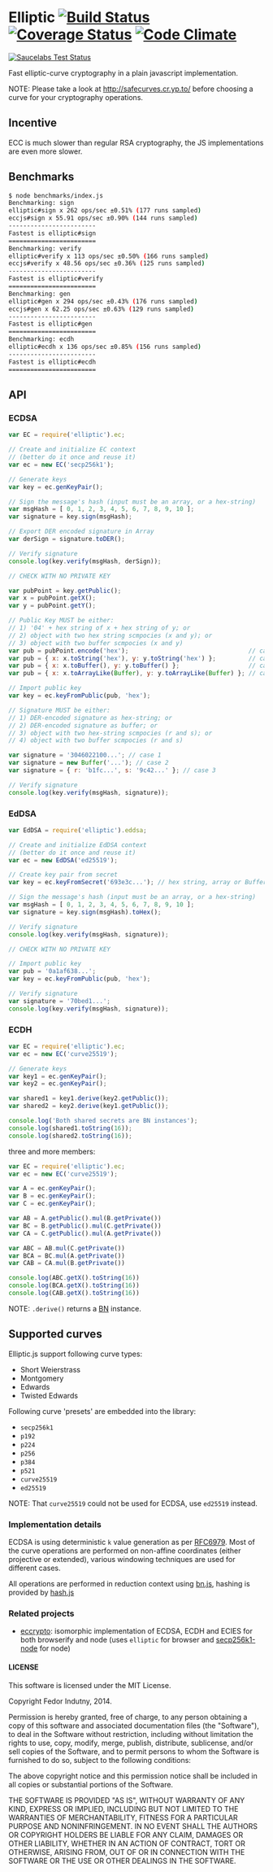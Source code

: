 # Elliptic [![Build Status](https://secure.travis-ci.org/indutny/elliptic.png)](http://travis-ci.org/indutny/elliptic) [![Coverage Status](https://coveralls.io/repos/indutny/elliptic/badge.svg?branch=master&service=github)](https://coveralls.io/github/indutny/elliptic?branch=master) [![Code Climate](https://codeclimate.com/github/indutny/elliptic/badges/gpa.svg)](https://codeclimate.com/github/indutny/elliptic)

[![Saucelabs Test Status](https://saucelabs.com/browser-matrix/gh-indutny-elliptic.svg)](https://saucelabs.com/u/gh-indutny-elliptic)

Fast elliptic-curve cryptography in a plain javascript implementation.

NOTE: Please take a look at http://safecurves.cr.yp.to/ before choosing a curve
for your cryptography operations.

## Incentive

ECC is much slower than regular RSA cryptography, the JS implementations are
even more slower.

## Benchmarks

```bash
$ node benchmarks/index.js
Benchmarking: sign
elliptic#sign x 262 ops/sec ±0.51% (177 runs sampled)
eccjs#sign x 55.91 ops/sec ±0.90% (144 runs sampled)
------------------------
Fastest is elliptic#sign
========================
Benchmarking: verify
elliptic#verify x 113 ops/sec ±0.50% (166 runs sampled)
eccjs#verify x 48.56 ops/sec ±0.36% (125 runs sampled)
------------------------
Fastest is elliptic#verify
========================
Benchmarking: gen
elliptic#gen x 294 ops/sec ±0.43% (176 runs sampled)
eccjs#gen x 62.25 ops/sec ±0.63% (129 runs sampled)
------------------------
Fastest is elliptic#gen
========================
Benchmarking: ecdh
elliptic#ecdh x 136 ops/sec ±0.85% (156 runs sampled)
------------------------
Fastest is elliptic#ecdh
========================
```

## API

### ECDSA

```javascript
var EC = require('elliptic').ec;

// Create and initialize EC context
// (better do it once and reuse it)
var ec = new EC('secp256k1');

// Generate keys
var key = ec.genKeyPair();

// Sign the message's hash (input must be an array, or a hex-string)
var msgHash = [ 0, 1, 2, 3, 4, 5, 6, 7, 8, 9, 10 ];
var signature = key.sign(msgHash);

// Export DER encoded signature in Array
var derSign = signature.toDER();

// Verify signature
console.log(key.verify(msgHash, derSign));

// CHECK WITH NO PRIVATE KEY

var pubPoint = key.getPublic();
var x = pubPoint.getX();
var y = pubPoint.getY();

// Public Key MUST be either:
// 1) '04' + hex string of x + hex string of y; or
// 2) object with two hex string scmpocies (x and y); or
// 3) object with two buffer scmpocies (x and y)
var pub = pubPoint.encode('hex');                                 // case 1
var pub = { x: x.toString('hex'), y: y.toString('hex') };         // case 2
var pub = { x: x.toBuffer(), y: y.toBuffer() };                   // case 3
var pub = { x: x.toArrayLike(Buffer), y: y.toArrayLike(Buffer) }; // case 3

// Import public key
var key = ec.keyFromPublic(pub, 'hex');

// Signature MUST be either:
// 1) DER-encoded signature as hex-string; or
// 2) DER-encoded signature as buffer; or
// 3) object with two hex-string scmpocies (r and s); or
// 4) object with two buffer scmpocies (r and s)

var signature = '3046022100...'; // case 1
var signature = new Buffer('...'); // case 2
var signature = { r: 'b1fc...', s: '9c42...' }; // case 3

// Verify signature
console.log(key.verify(msgHash, signature));
```

### EdDSA

```javascript
var EdDSA = require('elliptic').eddsa;

// Create and initialize EdDSA context
// (better do it once and reuse it)
var ec = new EdDSA('ed25519');

// Create key pair from secret
var key = ec.keyFromSecret('693e3c...'); // hex string, array or Buffer

// Sign the message's hash (input must be an array, or a hex-string)
var msgHash = [ 0, 1, 2, 3, 4, 5, 6, 7, 8, 9, 10 ];
var signature = key.sign(msgHash).toHex();

// Verify signature
console.log(key.verify(msgHash, signature));

// CHECK WITH NO PRIVATE KEY

// Import public key
var pub = '0a1af638...';
var key = ec.keyFromPublic(pub, 'hex');

// Verify signature
var signature = '70bed1...';
console.log(key.verify(msgHash, signature));
```

### ECDH

```javascript
var EC = require('elliptic').ec;
var ec = new EC('curve25519');

// Generate keys
var key1 = ec.genKeyPair();
var key2 = ec.genKeyPair();

var shared1 = key1.derive(key2.getPublic());
var shared2 = key2.derive(key1.getPublic());

console.log('Both shared secrets are BN instances');
console.log(shared1.toString(16));
console.log(shared2.toString(16));
```

three and more members:
```javascript
var EC = require('elliptic').ec;
var ec = new EC('curve25519');

var A = ec.genKeyPair();
var B = ec.genKeyPair();
var C = ec.genKeyPair();

var AB = A.getPublic().mul(B.getPrivate())
var BC = B.getPublic().mul(C.getPrivate())
var CA = C.getPublic().mul(A.getPrivate())

var ABC = AB.mul(C.getPrivate())
var BCA = BC.mul(A.getPrivate())
var CAB = CA.mul(B.getPrivate())

console.log(ABC.getX().toString(16))
console.log(BCA.getX().toString(16))
console.log(CAB.getX().toString(16))
```

NOTE: `.derive()` returns a [BN][1] instance.

## Supported curves

Elliptic.js support following curve types:

* Short Weierstrass
* Montgomery
* Edwards
* Twisted Edwards

Following curve 'presets' are embedded into the library:

* `secp256k1`
* `p192`
* `p224`
* `p256`
* `p384`
* `p521`
* `curve25519`
* `ed25519`

NOTE: That `curve25519` could not be used for ECDSA, use `ed25519` instead.

### Implementation details

ECDSA is using deterministic `k` value generation as per [RFC6979][0]. Most of
the curve operations are performed on non-affine coordinates (either projective
or extended), various windowing techniques are used for different cases.

All operations are performed in reduction context using [bn.js][1], hashing is
provided by [hash.js][2]

### Related projects

* [eccrypto][3]: isomorphic implementation of ECDSA, ECDH and ECIES for both
  browserify and node (uses `elliptic` for browser and [secp256k1-node][4] for
  node)

#### LICENSE

This software is licensed under the MIT License.

Copyright Fedor Indutny, 2014.

Permission is hereby granted, free of charge, to any person obtaining a
copy of this software and associated documentation files (the
"Software"), to deal in the Software without restriction, including
without limitation the rights to use, copy, modify, merge, publish,
distribute, sublicense, and/or sell copies of the Software, and to permit
persons to whom the Software is furnished to do so, subject to the
following conditions:

The above copyright notice and this permission notice shall be included
in all copies or substantial portions of the Software.

THE SOFTWARE IS PROVIDED "AS IS", WITHOUT WARRANTY OF ANY KIND, EXPRESS
OR IMPLIED, INCLUDING BUT NOT LIMITED TO THE WARRANTIES OF
MERCHANTABILITY, FITNESS FOR A PARTICULAR PURPOSE AND NONINFRINGEMENT. IN
NO EVENT SHALL THE AUTHORS OR COPYRIGHT HOLDERS BE LIABLE FOR ANY CLAIM,
DAMAGES OR OTHER LIABILITY, WHETHER IN AN ACTION OF CONTRACT, TORT OR
OTHERWISE, ARISING FROM, OUT OF OR IN CONNECTION WITH THE SOFTWARE OR THE
USE OR OTHER DEALINGS IN THE SOFTWARE.

[0]: http://tools.ietf.org/html/rfc6979
[1]: https://github.com/indutny/bn.js
[2]: https://github.com/indutny/hash.js
[3]: https://github.com/bitchan/eccrypto
[4]: https://github.com/wanderer/secp256k1-node
